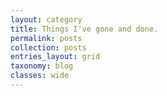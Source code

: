 ```yaml
---
layout: category
title: Things I've gone and done.
permalink: posts
collection: posts
entries_layout: grid
taxonomy: blog
classes: wide
---
```



